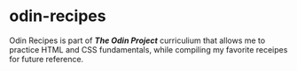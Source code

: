 # odin-recipes

Odin Recipes is part of **_The Odin Project_** curriculium that allows me to practice HTML and CSS fundamentals, while compiling my favorite receipes for future reference.
